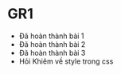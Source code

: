 # GR1
- Đã hoàn thành bài 1
- Đã hoàn thành bài 2
- Đã hoàn thành bài 3
- Hỏi Khiêm về style trong css
